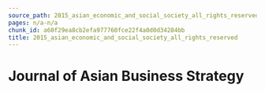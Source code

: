 ```yaml
---
source_path: 2015_asian_economic_and_social_society_all_rights_reserved.md
pages: n/a-n/a
chunk_id: a60f29ea8cb2efa977760fce22f4a0d0d34284bb
title: 2015_asian_economic_and_social_society_all_rights_reserved
---
```

# Journal of Asian Business Strategy
